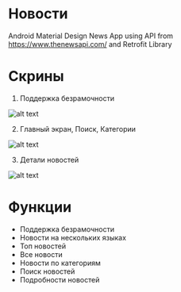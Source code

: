 # Новости
Android Material Design News App using API from https://www.thenewsapi.com/ and Retrofit Library

# Скрины

   1. Поддержка безрамочности
   
   
   ![alt text](https://github.com/jeanclaudesoft/FlashBytes-Android-News-App/blob/master/onboard.png "Splash, OnBoard")
   
   
   2. Главный экран, Поиск, Категории


   ![alt text](https://github.com/jeanclaudesoft/FlashBytes-Android-News-App/blob/master/search.png "Home, Search, Categories")
   
  
  3. Детали новостей

   ![alt text](https://github.com/jeanclaudesoft/FlashBytes-Android-News-App/blob/master/news.png "Details")



# Функции
   - Поддержка безрамочности
   - Новости на нескольких языках
   - Топ новостей
   - Все новости
   - Новости по категориям
   - Поиск новостей
   - Подробности новостей

